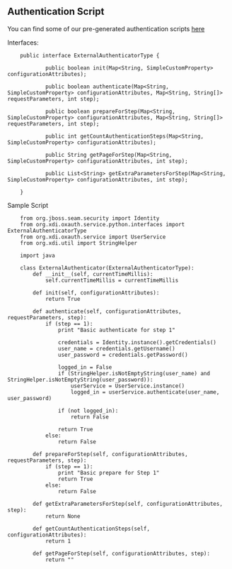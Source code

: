 ## Authentication Script

You can find some of our pre-generated authentication scripts [here](../authentication/index.md)

Interfaces:


        public interface ExternalAuthenticatorType {

                public boolean init(Map<String, SimpleCustomProperty> configurationAttributes);

                public boolean authenticate(Map<String, SimpleCustomProperty> configurationAttributes, Map<String, String[]> requestParameters, int step);

                public boolean prepareForStep(Map<String, SimpleCustomProperty> configurationAttributes, Map<String, String[]> requestParameters, int step);

                public int getCountAuthenticationSteps(Map<String, SimpleCustomProperty> configurationAttributes);

                public String getPageForStep(Map<String, SimpleCustomProperty> configurationAttributes, int step);

                public List<String> getExtraParametersForStep(Map<String, SimpleCustomProperty> configurationAttributes, int step);

        }


Sample Script


        from org.jboss.seam.security import Identity
        from org.xdi.oxauth.service.python.interfaces import ExternalAuthenticatorType
        from org.xdi.oxauth.service import UserService
        from org.xdi.util import StringHelper

        import java

        class ExternalAuthenticator(ExternalAuthenticatorType):
            def __init__(self, currentTimeMillis):
                self.currentTimeMillis = currentTimeMillis

            def init(self, configurationAttributes):
                return True

            def authenticate(self, configurationAttributes, requestParameters, step):
                if (step == 1):
                    print "Basic authenticate for step 1"

                    credentials = Identity.instance().getCredentials()
                    user_name = credentials.getUsername()
                    user_password = credentials.getPassword()

                    logged_in = False
                    if (StringHelper.isNotEmptyString(user_name) and StringHelper.isNotEmptyString(user_password)):
                        userService = UserService.instance()
                        logged_in = userService.authenticate(user_name, user_password)

                    if (not logged_in):
                        return False

                    return True
                else:
                    return False

            def prepareForStep(self, configurationAttributes, requestParameters, step):
                if (step == 1):
                    print "Basic prepare for Step 1"
                    return True
                else:
                    return False

            def getExtraParametersForStep(self, configurationAttributes, step):
                return None

            def getCountAuthenticationSteps(self, configurationAttributes):
                return 1

            def getPageForStep(self, configurationAttributes, step):
                return ""


